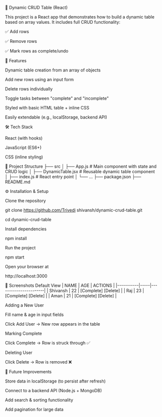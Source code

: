 🚀 Dynamic CRUD Table (React)

This project is a React app that demonstrates how to build a dynamic table based on array values.
It includes full CRUD functionality:

✅ Add rows

✅ Remove rows

✅ Mark rows as complete/undo

📌 Features

Dynamic table creation from an array of objects

Add new rows using an input form

Delete rows individually

Toggle tasks between "complete" and "incomplete"

Styled with basic HTML table + inline CSS

Easily extendable (e.g., localStorage, backend API)

🛠️ Tech Stack

React
 (with hooks)

JavaScript (ES6+)

CSS (inline styling)

📂 Project Structure
├── src
│   ├── App.js              # Main component with state and CRUD logic
│   ├── DynamicTable.jsx    # Reusable dynamic table component
│   ├── index.js            # React entry point
│   └── ...
├── package.json
├── README.md

⚙️ Installation & Setup

Clone the repository

git clone https://github.com/Trivedi shivansh/dynamic-crud-table.git

cd dynamic-crud-table


Install dependencies

npm install


Run the project

npm start


Open your browser at

http://localhost:3000

📸 Screenshots
Default View
| NAME      | AGE | ACTIONS               |
|-----------|-----|-----------------------|
| Shivansh  | 22  | [Complete] [Delete]   |
| Raj       | 23  | [Complete] [Delete]   |
| Aman      | 21  | [Complete] [Delete]   |

Adding a New User

Fill name & age in input fields

Click Add User → New row appears in the table

Marking Complete

Click Complete → Row is struck through ✅

Deleting User

Click Delete → Row is removed ❌

🚀 Future Improvements

Store data in localStorage (to persist after refresh)

Connect to a backend API (Node.js + MongoDB)

Add search & sorting functionality

Add pagination for large data

